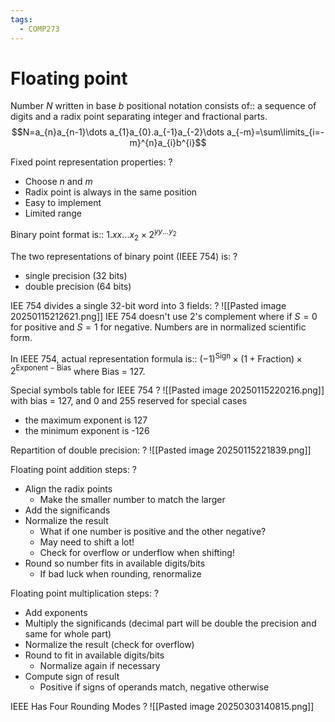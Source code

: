 ```yaml
---
tags:
  - COMP273
---
```

# Floating point

Number $N$ written in base $b$ positional notation consists of:: a sequence of digits and a radix point separating integer and fractional parts. $$N=a_{n}a_{n-1}\dots a_{1}a_{0}.a_{-1}a_{-2}\dots a_{-m}=\sum\limits_{i=-m}^{n}a_{i}b^{i}$$
<!--SR:!2025-05-09,75,270-->
Fixed point representation properties:
?
- Choose $n$ and $m$
- Radix point is always in the same position
- Easy to implement
- Limited range
<!--SR:!2025-05-01,85,250-->

Binary point format is:: $1.xx \dots x_{2} \times 2^{yy \dots y_{2}}$
<!--SR:!2025-05-31,81,248-->

The two representations of binary point (IEEE 754) is:
?
- single precision (32 bits)
- double precision (64 bits)
<!--SR:!2025-05-03,63,248-->

IEE 754 divides a single 32-bit word into 3 fields:
?
![[Pasted image 20250115212621.png]]
IEE 754 doesn't use 2's complement where if $S=0$ for positive and $S=1$ for negative. Numbers are in normalized scientific form.
<!--SR:!2025-08-05,126,268-->

In IEEE 754, actual representation formula is:: $(-1)^{\text{Sign}}\times (1+\text{Fraction})\times 2^{\text{Exponent}-\text{Bias}}$ where Bias = 127.
<!--SR:!2025-04-22,47,208-->

Special symbols table for IEEE 754
?
![[Pasted image 20250115220216.png]]
with bias = 127, and 0 and 255 reserved for special cases
- the maximum exponent is 127
- the minimum exponent is -126
<!--SR:!2025-04-17,11,188-->

Repartition of double precision:
?
![[Pasted image 20250115221839.png]]
<!--SR:!2025-04-29,61,248-->

Floating point addition steps:
?
- Align the radix points
    - Make the smaller number to match the larger
- Add the significands
- Normalize the result
    - What if one number is positive and the other negative?
    - May need to shift a lot!
    - Check for overflow or underflow when shifting!
- Round so number fits in available digits/bits
    - If bad luck when rounding, renormalize
<!--SR:!2025-05-15,71,248-->

Floating point multiplication  steps:
?
- Add exponents
- Multiply the significands (decimal part will be double the precision and same for whole part)
- Normalize the result (check for overflow)
- Round to fit in available digits/bits
    - Normalize again if necessary
- Compute sign of result
    - Positive if signs of operands match, negative otherwise
<!--SR:!2025-05-16,71,248-->

IEEE Has Four Rounding Modes
?
![[Pasted image 20250303140815.png]]
<!--SR:!2025-04-28,34,249-->